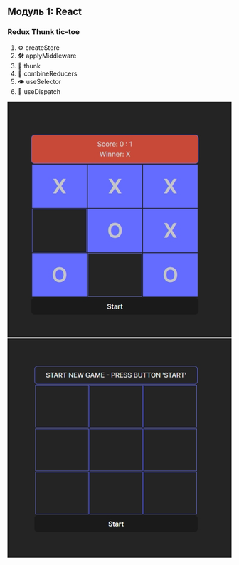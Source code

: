 ## Модуль 1: React

### Redux Thunk tic-toe

1. ⚙️ createStore
2. 🛠️ applyMiddleware
3. 🔄 thunk
4. 🧩 combineReducers
5. 👁️ useSelector
6. 🚀 useDispatch

![redux-thunk](src/assets/redux-thunk-tictoe.jpg)
![redux-thunk](src/assets/redux-thunk-tictoe-start.jpg)
